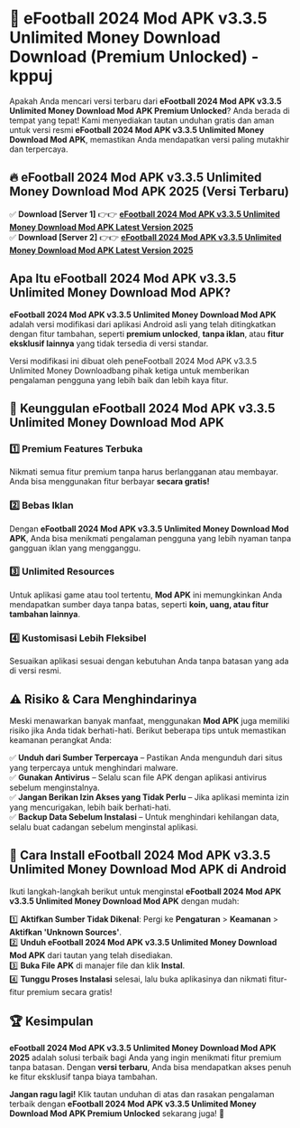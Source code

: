 # 🎯 eFootball 2024 Mod APK v3.3.5 Unlimited Money Download  Download (Premium Unlocked) -  kppuj

Apakah Anda mencari versi terbaru dari **eFootball 2024 Mod APK v3.3.5 Unlimited Money Download Mod APK Premium Unlocked**? Anda berada di tempat yang tepat! Kami menyediakan tautan unduhan gratis dan aman untuk versi resmi **eFootball 2024 Mod APK v3.3.5 Unlimited Money Download Mod APK**, memastikan Anda mendapatkan versi paling mutakhir dan terpercaya.

## 🔥 eFootball 2024 Mod APK v3.3.5 Unlimited Money Download Mod APK 2025 (Versi Terbaru)

✅ **Download [Server 1]** 👉👉 [**eFootball 2024 Mod APK v3.3.5 Unlimited Money Download Mod APK Latest Version 2025**](https://momento.my/?title=eFootball_2024_Mod_APK_v3.3.5_Unlimited_Money_Download)  
✅ **Download [Server 2]** 👉👉 [**eFootball 2024 Mod APK v3.3.5 Unlimited Money Download Mod APK Latest Version 2025**](https://momento.my/?title=eFootball_2024_Mod_APK_v3.3.5_Unlimited_Money_Download)  

## Apa Itu eFootball 2024 Mod APK v3.3.5 Unlimited Money Download Mod APK?

**eFootball 2024 Mod APK v3.3.5 Unlimited Money Download Mod APK** adalah versi modifikasi dari aplikasi Android asli yang telah ditingkatkan dengan fitur tambahan, seperti **premium unlocked**, **tanpa iklan**, atau **fitur eksklusif lainnya** yang tidak tersedia di versi standar.

Versi modifikasi ini dibuat oleh peneFootball 2024 Mod APK v3.3.5 Unlimited Money Downloadbang pihak ketiga untuk memberikan pengalaman pengguna yang lebih baik dan lebih kaya fitur.

## 🎯 Keunggulan eFootball 2024 Mod APK v3.3.5 Unlimited Money Download Mod APK

### 1️⃣ Premium Features Terbuka
Nikmati semua fitur premium tanpa harus berlangganan atau membayar. Anda bisa menggunakan fitur berbayar **secara gratis!**

### 2️⃣ Bebas Iklan
Dengan **eFootball 2024 Mod APK v3.3.5 Unlimited Money Download Mod APK**, Anda bisa menikmati pengalaman pengguna yang lebih nyaman tanpa gangguan iklan yang mengganggu.

### 3️⃣ Unlimited Resources
Untuk aplikasi game atau tool tertentu, **Mod APK** ini memungkinkan Anda mendapatkan sumber daya tanpa batas, seperti **koin, uang, atau fitur tambahan lainnya**.

### 4️⃣ Kustomisasi Lebih Fleksibel
Sesuaikan aplikasi sesuai dengan kebutuhan Anda tanpa batasan yang ada di versi resmi.

## ⚠️ Risiko & Cara Menghindarinya

Meski menawarkan banyak manfaat, menggunakan **Mod APK** juga memiliki risiko jika Anda tidak berhati-hati. Berikut beberapa tips untuk memastikan keamanan perangkat Anda:

✅ **Unduh dari Sumber Terpercaya** – Pastikan Anda mengunduh dari situs yang terpercaya untuk menghindari malware.  
✅ **Gunakan Antivirus** – Selalu scan file APK dengan aplikasi antivirus sebelum menginstalnya.  
✅ **Jangan Berikan Izin Akses yang Tidak Perlu** – Jika aplikasi meminta izin yang mencurigakan, lebih baik berhati-hati.  
✅ **Backup Data Sebelum Instalasi** – Untuk menghindari kehilangan data, selalu buat cadangan sebelum menginstal aplikasi.

## 📌 Cara Install eFootball 2024 Mod APK v3.3.5 Unlimited Money Download Mod APK di Android

Ikuti langkah-langkah berikut untuk menginstal **eFootball 2024 Mod APK v3.3.5 Unlimited Money Download Mod APK** dengan mudah:

1️⃣ **Aktifkan Sumber Tidak Dikenal**: Pergi ke **Pengaturan** > **Keamanan** > **Aktifkan 'Unknown Sources'**.  
2️⃣ **Unduh eFootball 2024 Mod APK v3.3.5 Unlimited Money Download Mod APK** dari tautan yang telah disediakan.  
3️⃣ **Buka File APK** di manajer file dan klik **Instal**.  
4️⃣ **Tunggu Proses Instalasi** selesai, lalu buka aplikasinya dan nikmati fitur-fitur premium secara gratis!

## 🏆 Kesimpulan

**eFootball 2024 Mod APK v3.3.5 Unlimited Money Download Mod APK 2025** adalah solusi terbaik bagi Anda yang ingin menikmati fitur premium tanpa batasan. Dengan **versi terbaru**, Anda bisa mendapatkan akses penuh ke fitur eksklusif tanpa biaya tambahan.

**Jangan ragu lagi!** Klik tautan unduhan di atas dan rasakan pengalaman terbaik dengan **eFootball 2024 Mod APK v3.3.5 Unlimited Money Download Mod APK Premium Unlocked** sekarang juga! 🚀
